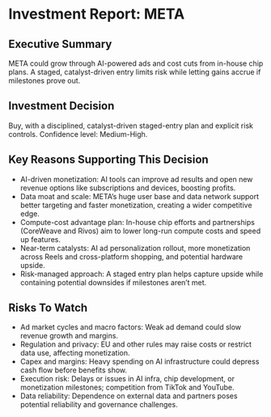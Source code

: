 # Investment Report: META
## Executive Summary
META could grow through AI-powered ads and cost cuts from in-house chip plans. A staged, catalyst-driven entry limits risk while letting gains accrue if milestones prove out.

## Investment Decision
Buy, with a disciplined, catalyst-driven staged-entry plan and explicit risk controls. Confidence level: Medium-High.

## Key Reasons Supporting This Decision
- AI-driven monetization: AI tools can improve ad results and open new revenue options like subscriptions and devices, boosting profits.
- Data moat and scale: META’s huge user base and data network support better targeting and faster monetization, creating a wider competitive edge.
- Compute-cost advantage plan: In-house chip efforts and partnerships (CoreWeave and Rivos) aim to lower long-run compute costs and speed up features.
- Near-term catalysts: AI ad personalization rollout, more monetization across Reels and cross-platform shopping, and potential hardware upside.
- Risk-managed approach: A staged entry plan helps capture upside while containing potential downsides if milestones aren’t met.

## Risks To Watch
- Ad market cycles and macro factors: Weak ad demand could slow revenue growth and margins.
- Regulation and privacy: EU and other rules may raise costs or restrict data use, affecting monetization.
- Capex and margins: Heavy spending on AI infrastructure could depress cash flow before benefits show.
- Execution risk: Delays or issues in AI infra, chip development, or monetization milestones; competition from TikTok and YouTube.
- Data reliability: Dependence on external data and partners poses potential reliability and governance challenges.